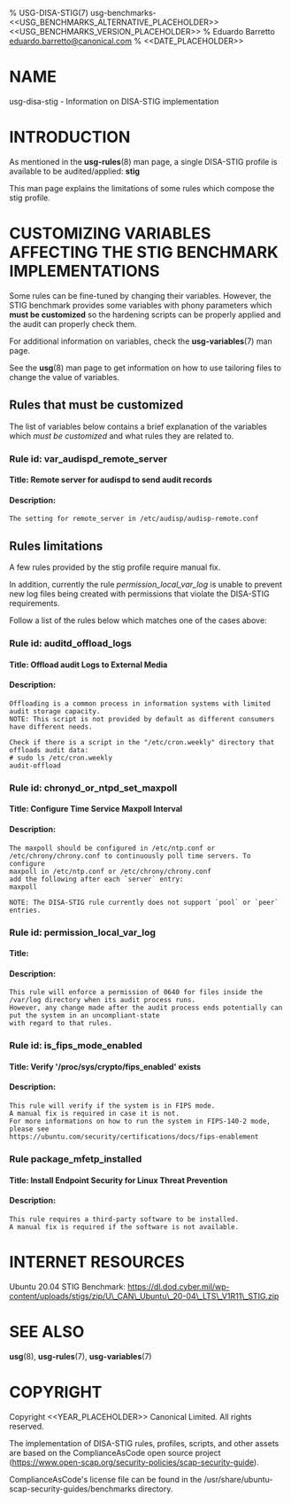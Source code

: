 % USG-DISA-STIG(7) usg-benchmarks-<<USG_BENCHMARKS_ALTERNATIVE_PLACEHOLDER>> <<USG_BENCHMARKS_VERSION_PLACEHOLDER>>
% Eduardo Barretto <eduardo.barretto@canonical.com>
% <<DATE_PLACEHOLDER>>

# NAME
usg-disa-stig - Information on DISA-STIG implementation

# INTRODUCTION
As mentioned in the **usg-rules**(8) man page, a single DISA-STIG profile is available to be audited/applied: **stig**

This man page explains the limitations of some rules which compose the stig profile.

# CUSTOMIZING VARIABLES AFFECTING THE STIG BENCHMARK IMPLEMENTATIONS
Some rules can be fine-tuned by changing their variables. However, the STIG benchmark provides some variables with phony parameters which **must be customized** so the hardening scripts can be properly applied and the audit can properly check them.

For additional information on variables, check the **usg-variables**(7) man page.

See the **usg**(8) man page to get information on how to use tailoring files to change the value of variables.

## Rules that must be customized
The list of variables below contains a brief explanation of the variables which *must be customized* and what rules they are related to.

### Rule id: var\_audispd\_remote\_server
#### Title: Remote server for audispd to send audit records
#### Description:

```
The setting for remote_server in /etc/audisp/audisp-remote.conf
```

## Rules limitations
A few rules provided by the stig profile require manual fix. 

In addition, currently the rule *permission\_local\_var\_log* is unable to prevent new log files being created with permissions that violate the DISA-STIG requirements.

Follow a list of the rules below which matches one of the cases above:

### Rule id: auditd\_offload\_logs
#### Title: Offload audit Logs to External Media
#### Description:

```
Offloading is a common process in information systems with limited audit storage capacity.
NOTE: This script is not provided by default as different consumers have different needs.

Check if there is a script in the "/etc/cron.weekly" directory that offloads audit data:
# sudo ls /etc/cron.weekly
audit-offload 
```

### Rule id: chronyd\_or\_ntpd\_set\_maxpoll
#### Title: Configure Time Service Maxpoll Interval
#### Description:

```
The maxpoll should be configured in /etc/ntp.conf or
/etc/chrony/chrony.conf to continuously poll time servers. To configure
maxpoll in /etc/ntp.conf or /etc/chrony/chrony.conf
add the following after each `server` entry:
maxpoll

NOTE: The DISA-STIG rule currently does not support `pool` or `peer` entries.
```

### Rule id: permission\_local\_var\_log
#### Title:
#### Description:

```
This rule will enforce a permission of 0640 for files inside the /var/log directory when its audit process runs.
However, any change made after the audit process ends potentially can put the system in an uncompliant-state
with regard to that rules.
```

### Rule id: is\_fips\_mode\_enabled
#### Title: Verify '/proc/sys/crypto/fips\_enabled' exists
#### Description:

```
This rule will verify if the system is in FIPS mode.
A manual fix is required in case it is not.
For more informations on how to run the system in FIPS-140-2 mode, please see
https://ubuntu.com/security/certifications/docs/fips-enablement
```

### Rule    package\_mfetp\_installed
#### Title: Install Endpoint Security for Linux Threat Prevention
#### Description:

```
This rule requires a third-party software to be installed.
A manual fix is required if the software is not available.
```

# INTERNET RESOURCES
Ubuntu 20.04 STIG Benchmark: https://dl.dod.cyber.mil/wp-content/uploads/stigs/zip/U\_CAN\_Ubuntu\_20-04\_LTS\_V1R11\_STIG.zip

# SEE ALSO
**usg**(8), **usg-rules**(7), **usg-variables**(7)

# COPYRIGHT
Copyright <<YEAR_PLACEHOLDER>> Canonical Limited. All rights reserved.

The implementation of DISA-STIG rules, profiles, scripts, and other assets are based on the ComplianceAsCode open source project (https://www.open-scap.org/security-policies/scap-security-guide).

ComplianceAsCode's license file can be found in the /usr/share/ubuntu-scap-security-guides/benchmarks directory.
